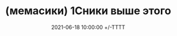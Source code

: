 ---
title: (мемасики) 1Сники выше этого
date: 2021-06-18 10:00:00 +/-TTTT
media_subpath: /assets/posts/memes/
categories: [Мемасики]
tags: [1С, Мемасики, Желтый Чайник 1С]
image:
  path: 2021-06-18-java-python-ones-mem.jpg
links:
  top: false
  bottom: true
  values:
  - name: Telegram
    url: https://t.me/JuniorOneS/142
---
